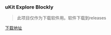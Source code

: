 ### uKit Explore Blockly


> 此项目仅作为下载软件用。软件下载到releases

[下载地址](https://github.com/UBTEDU/uKit-Explore-Blockly/releases)

